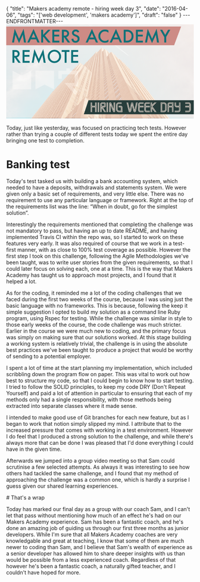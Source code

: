 {
  "title": "Makers academy remote - hiring week day 3",
  "date": "2016-04-06",
  "tags": "['web development', 'makers academy']",
  "draft": "false"
}
---ENDFRONTMATTER---
![Makers Academy remote hiring week day 3](media/makers-academy-remote-hiring-week-day-3-header.png "Makers Academy remote hiring week day 3")

Today, just like yesterday, was focused on practicing tech tests. However rather than trying a couple of different tests today we spent the entire day bringing one test to completion.

# Banking test

Today's test tasked us with building a bank accounting system, which needed to have a deposits, withdrawals and statements system. We were given only a basic set of requirements, and very little else. There was no requirement to use any particular language or framework. Right at the top of the requirements list was the line: “When in doubt, go for the simplest solution”.

Interestingly the requirements mentioned that completing the challenge was not mandatory to pass, but having an up to date README, and having implemented Travis CI within the repo was, so I started to work on these features very early. It was also required of course that we work in a test-first manner, with as close to 100% test coverage as possible. However the first step I took on this challenge, following the Agile Methodologies we've been taught, was to write user stories from the given requirements, so that I could later focus on solving each, one at a time. This is the way that Makers Academy has taught us to approach most projects, and I found that it helped a lot.

As for the coding, it reminded me a lot of the coding challenges that we faced during the first two weeks of the course, because I was using just the basic language with no frameworks. This is because, following the keep it simple suggestion I opted to build my solution as a command line Ruby program, using Rspec for testing. While the challenge was similar in style to those early weeks of the course, the code challenge was much stricter. Earlier in the course we were much new to coding, and the primary focus was simply on making sure that our solutions worked. At this stage building a working system is relatively trivial, the challenge is in using the absolute best practices we've been taught to produce a project that would be worthy of sending to a potential employer.

I spent a lot of time at the start planning my implementation, which included scribbling down the program flow on paper. This was vital to work out how best to structure my code, so that I could begin to know how to start testing. I tried to follow the SOLID principles, to keep my code DRY (Don't Repeat Yourself) and paid a lot of attention in particular to ensuring that each of my methods only had a single responsibility, with those methods being extracted into separate classes where it made sense.

I intended to make good use of Git branches for each new feature, but as I began to work that notion simply slipped my mind. I attribute that to the increased pressure that comes with working in a test environment. However I do feel that I produced a strong solution to the challenge, and while there's always more that can be done I was pleased that I'd done everything I could have in the given time.

Afterwards we jumped into a group video meeting so that Sam could scrutinise a few selected attempts. As always it was interesting to see how others had tackled the same challenge, and I found that my method of approaching the challenge was a common one, which is hardly a surprise I guess given our shared learning experiences.

# That's a wrap

Today has marked our final day as a group with our coach Sam, and I can't let that pass without mentioning how much of an effect he's had on our Makers Academy experience. Sam has been a fantastic coach, and he's done an amazing job of guiding us through our first three months as junior developers. While I'm sure that all Makers Academy coaches are very knowledgable and great at teaching, I know that some of them are much newer to coding than Sam, and I believe that Sam's wealth of experience as a senior developer has allowed him to share deeper insights with us than would be possible from a less experienced coach. Regardless of that however he's been a fantastic coach, a naturally gifted teacher, and I couldn't have hoped for more.
